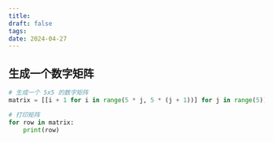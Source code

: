 ```yaml
---
title: 
draft: false
tags: 
date: 2024-04-27
---
```

## 生成一个数字矩阵

```python
# 生成一个 5x5 的数字矩阵
matrix = [[i + 1 for i in range(5 * j, 5 * (j + 1))] for j in range(5)]

# 打印矩阵
for row in matrix:
    print(row)

```


